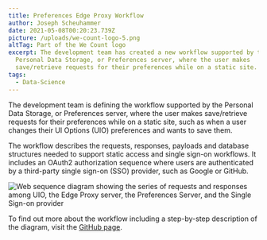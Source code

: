 ```yaml
---
title: Preferences Edge Proxy Workflow
author: Joseph Scheuhammer
date: 2021-05-08T00:20:23.739Z
picture: /uploads/we-count-logo-5.png
altTag: Part of the We Count logo
excerpt: The development team has created a new workflow supported by the
  Personal Data Storage, or Preferences server, where the user makes
  save/retrieve requests for their preferences while on a static site.
tags:
  - Data-Science
---
```

The development team is defining the workflow supported by the Personal Data Storage, or Preferences server, where the user makes save/retrieve requests for their preferences while on a static site, such as when a user changes their UI Options (UIO) preferences and wants to save them.

The workflow describes the requests, responses, payloads and database structures needed to support static access and single sign-on workflows. It includes an OAuth2 authorization sequence where users are authenticated by a third-party single sign-on (SSO) provider, such as Google or GitHub.

![Web sequence diagram showing the series of requests and responses among UIO, the Edge Proxy server, the Preferences Server, and the Single Sign-on provider](https://raw.githubusercontent.com/klown/preferencesServer/doc-proxy-oauth2-access/doc/images/StaticAuthWorkflow.png?nf_resize=fit&w=600 "Preferences OpenID Connect Flow")

To find out more about the workflow including a step-by-step description of the diagram, visit the [GitHub page](https://github.com/klown/preferencesServer/blob/doc-proxy-oauth2-access/doc/StaticWorkflow.md).